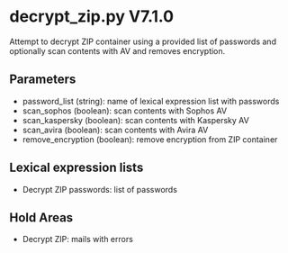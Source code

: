 decrypt_zip.py V7.1.0
=====================

Attempt to decrypt ZIP container using a provided list of passwords and optionally scan contents with AV and removes encryption.

## Parameters
* password_list (string): name of lexical expression list with passwords
* scan_sophos (boolean): scan contents with Sophos AV
* scan_kaspersky (boolean): scan contents with Kaspersky AV
* scan_avira (boolean): scan contents with Avira AV
* remove_encryption (boolean): remove encryption from ZIP container

## Lexical expression lists
* Decrypt ZIP passwords: list of passwords

## Hold Areas
* Decrypt ZIP: mails with errors
